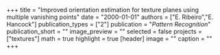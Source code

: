 +++
title = "Improved orientation estimation for texture planes using multiple vanishing points"
date = "2000-01-01"
authors = ["E. Ribeiro","E. Hancock"]
publication_types = ["2"]
publication = "_Pattern Recognition_"
publication_short = ""
image_preview = ""
selected = false
projects = ["textures"]
math = true
highlight = true
[header]
image = ""
caption = ""
+++

